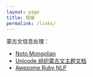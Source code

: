 ```yaml
---
layout: page
title: 链接
permalink: /links/
---
```


蒙古文信息处理：
* [Noto Mongolian](https://notofonts.github.io/mongolian/)
* [Unicode 组织蒙古文主题文档](https://www.unicode.org/L2/topical/mongolian/)
* [Awesome Ruby NLP](http://rubynlp.org/)

